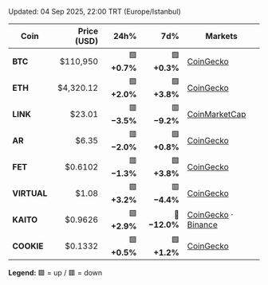 Updated: 04 Sep 2025, 22:00 TRT (Europe/Istanbul)

| Coin        | Price (USD) | 24h%             | 7d%              | Markets        |
|-------------|------------:|-----------------:|-----------------:|----------------|
| **BTC**     | $110,950    | 🟩 **+0.7%**      | 🟩 **+0.3%**      | [CoinGecko](https://www.coingecko.com/coins/bitcoin/usd) |
| **ETH**     | $4,320.12   | 🟩 **+2.0%**      | 🟩 **+3.8%**      | [CoinGecko](https://www.coingecko.com/coins/ethereum/usd) |
| **LINK**    | $23.01      | 🟥 **−3.5%**      | 🟥 **−9.2%**      | [CoinMarketCap](https://coinmarketcap.com/currencies/chainlink/) |
| **AR**      | $6.35       | 🟥 **−2.0%**      | 🟩 **+0.8%**      | [CoinGecko](https://www.coingecko.com/coins/arweave/usd) |
| **FET**     | $0.6102     | 🟥 **−1.3%**      | 🟩 **+3.8%**      | [CoinGecko](https://www.coingecko.com/coins/artificial-superintelligence-alliance/usd) |
| **VIRTUAL** | $1.08       | 🟩 **+3.2%**      | 🟥 **−4.4%**      | [CoinGecko](https://www.coingecko.com/coins/virtual-protocol/usd) |
| **KAITO**   | $0.9626     | 🟩 **+2.9%**      | 🔴 **−12.0%**     | [CoinGecko](https://www.coingecko.com/coins/kaito) · [Binance](https://www.binance.com/en/price/kaito) |
| **COOKIE**  | $0.1332     | 🟩 **+0.5%**      | 🟩 **+1.2%**      | [CoinGecko](https://www.coingecko.com/coins/cookie/usd) |

**Legend:** 🟩 = up / 🟥 = down  


